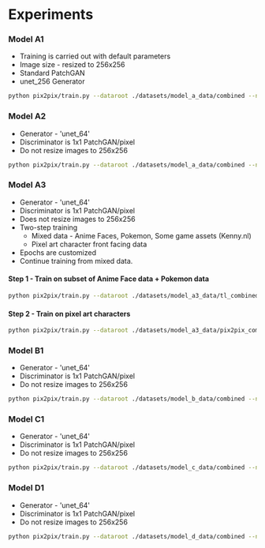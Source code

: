 # Experiments

### Model A1

* Training is carried out with default parameters
* Image size - resized to 256x256
* Standard PatchGAN
* unet_256 Generator

```bash
python pix2pix/train.py --dataroot ./datasets/model_a_data/combined --name pixel_A1 --model pix2pix --direction BtoA
```

### Model A2

* Generator - 'unet_64' 
* Discriminator is 1x1 PatchGAN/pixel 
* Do not resize images to 256x256

```bash
python pix2pix/train.py --dataroot ./datasets/model_a_data/combined --name pixel_A2 --model pix2pix --direction BtoA --netG unet_64 --netD pixel --load_size 64 --crop_size 64 --display_winsize 64
```

### Model A3

* Generator - 'unet_64' 
* Discriminator is 1x1 PatchGAN/pixel 
* Does not resize images to 256x256
* Two-step training
  * Mixed data - Anime Faces, Pokemon, Some game assets (Kenny.nl)
  * Pixel art character front facing data
* Epochs are customized
* Continue training from mixed data.

#### Step 1 - Train on subset of Anime Face data + Pokemon data

```bash
python pix2pix/train.py --dataroot ./datasets/model_a3_data/tl_combined --name pixel_A3 --model pix2pix --direction AtoB --netG unet_64 --netD pixel --load_size 64 --crop_size 64 --display_winsize 64 --n_epochs 40 --n_epochs_decay 40
```

#### Step 2 - Train on pixel art characters

```bash
python pix2pix/train.py --dataroot ./datasets/model_a3_data/pix2pix_combined --name pixel_A3 --model pix2pix --direction AtoB --netG unet_64 --netD pixel --load_size 64 --crop_size 64 --display_winsize 64 --continue_train --epoch_count 41 --n_epochs 60 --n_epochs_decay 60
```


### Model B1

* Generator - 'unet_64' 
* Discriminator is 1x1 PatchGAN/pixel 
* Do not resize images to 256x256

```bash
python pix2pix/train.py --dataroot ./datasets/model_b_data/combined --name pixel_B1 --model pix2pix --direction AtoB --netG unet_64 --netD pixel --load_size 64 --crop_size 64 --display_winsize 64 --no_flip
```


### Model C1

* Generator - 'unet_64' 
* Discriminator is 1x1 PatchGAN/pixel 
* Do not resize images to 256x256

```bash
python pix2pix/train.py --dataroot ./datasets/model_c_data/combined --name pixel_C1 --model pix2pix --direction AtoB --netG unet_64 --netD pixel --load_size 64 --crop_size 64 --display_winsize 64 --no_flip
```


### Model D1
* Generator - 'unet_64' 
* Discriminator is 1x1 PatchGAN/pixel 
* Do not resize images to 256x256

```bash
python pix2pix/train.py --dataroot ./datasets/model_d_data/combined --name pixel_D1 --model pix2pix --direction AtoB --netG unet_64 --netD pixel --load_size 64 --crop_size 64 --display_winsize 64 --no_flip
```
